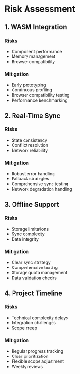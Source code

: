 # Risk Assessment

## 1. WASM Integration

### Risks

- Component performance
- Memory management
- Browser compatibility

### Mitigation

- Early prototyping
- Continuous profiling
- Browser compatibility testing
- Performance benchmarking

## 2. Real-Time Sync

### Risks

- State consistency
- Conflict resolution
- Network reliability

### Mitigation

- Robust error handling
- Fallback strategies
- Comprehensive sync testing
- Network degradation handling

## 3. Offline Support

### Risks

- Storage limitations
- Sync complexity
- Data integrity

### Mitigation

- Clear sync strategy
- Comprehensive testing
- Storage quota management
- Data validation checks

## 4. Project Timeline

### Risks

- Technical complexity delays
- Integration challenges
- Scope creep

### Mitigation

- Regular progress tracking
- Clear prioritization
- Flexible scope adjustment
- Weekly reviews
